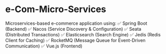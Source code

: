 # e-Com-Micro-Services
Microservices-based e-commerce application using: ✅ Spring Boot (Backend) ✅ Nacos (Service Discovery &amp; Configuration) ✅ Seata (Distributed Transactions) ✅ Elasticsearch (Search Engine) ✅ Jedis (Redis Client for Caching) ✅ RocketMQ (Message Queue for Event-Driven Communication) ✅ Vue.js (Frontend)
